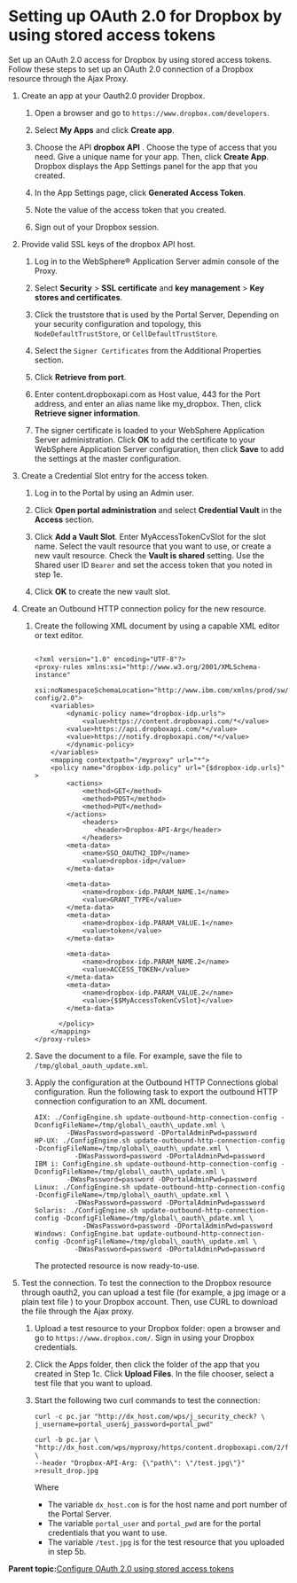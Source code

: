 # Setting up OAuth 2.0 for Dropbox by using stored access tokens

Set up an OAuth 2.0 access for Dropbox by using stored access tokens. Follow these steps to set up an OAuth 2.0 connection of a Dropbox resource through the Ajax Proxy.

1.  Create an app at your Oauth2.0 provider Dropbox.

    1.  Open a browser and go to `https://www.dropbox.com/developers`.

    2.  Select **My Apps** and click **Create app**.

    3.  Choose the API **dropbox API** . Choose the type of access that you need. Give a unique name for your app. Then, click **Create App**. Dropbox displays the App Settings panel for the app that you created.

    4.  In the App Settings page, click **Generated Access Token**.

    5.  Note the value of the access token that you created.

    6.  Sign out of your Dropbox session.

2.  Provide valid SSL keys of the dropbox API host.

    1.  Log in to the WebSphere® Application Server admin console of the Proxy.

    2.  Select **Security** \> **SSL certificate** and **key management** \> **Key stores and certificates**.

    3.  Click the truststore that is used by the Portal Server, Depending on your security configuration and topology, this `NodeDefaultTrustStore`, or `CellDefaultTrustStore`.

    4.  Select the `Signer Certificates` from the Additional Properties section.

    5.  Click **Retrieve from port**.

    6.  Enter content.dropboxapi.com as Host value, 443 for the Port address, and enter an alias name like my\_dropbox. Then, click **Retrieve signer information**.

    7.  The signer certificate is loaded to your WebSphere Application Server administration. Click **OK** to add the certificate to your WebSphere Application Server configuration, then click **Save** to add the settings at the master configuration.

3.  Create a Credential Slot entry for the access token.

    1.  Log in to the Portal by using an Admin user.

    2.  Click **Open portal administration** and select **Credential Vault** in the **Access** section.

    3.  Click **Add a Vault Slot**. Enter MyAccessTokenCvSlot for the slot name. Select the vault resource that you want to use, or create a new vault resource. Check the **Vault is shared** setting. Use the Shared user ID `Bearer` and set the access token that you noted in step 1e.

    4.  Click **OK** to create the new vault slot.

4.  Create an Outbound HTTP connection policy for the new resource.

    1.  Create the following XML document by using a capable XML editor or text editor.

        ```
        
        <?xml version="1.0" encoding="UTF-8"?>
        <proxy-rules xmlns:xsi="http://www.w3.org/2001/XMLSchema-instance" 
         xsi:noNamespaceSchemaLocation="http://www.ibm.com/xmlns/prod/sw/http/outbound/proxy-config/2.0">
            <variables>
                <dynamic-policy name="dropbox-idp.urls">
                    <value>https://content.dropboxapi.com/*</value>
        		<value>https://api.dropboxapi.com/*</value>
        		<value>https://notify.dropboxapi.com/*</value>
                </dynamic-policy>
            </variables>
            <mapping contextpath="/myproxy" url="*">
        	<policy name="dropbox-idp.policy" url="{$dropbox-idp.urls}" >
        		<actions>
        			<method>GET</method>
        			<method>POST</method>
        			<method>PUT</method>
        		</actions>
                    <headers>
                       <header>Dropbox-API-Arg</header>
                    </headers>
        		<meta-data>
        			<name>SSO_OAUTH2_IDP</name>
        			<value>dropbox-idp</value>
        		</meta-data>
        
        		<meta-data>
        			<name>dropbox-idp.PARAM_NAME.1</name>
        			<value>GRANT_TYPE</value>
        		</meta-data>
        		<meta-data>
        			<name>dropbox-idp.PARAM_VALUE.1</name>
        			<value>token</value>
        		</meta-data>
        
        		<meta-data>
        			<name>dropbox-idp.PARAM_NAME.2</name>
        			<value>ACCESS_TOKEN</value>
        		</meta-data>
        		<meta-data>
        			<name>dropbox-idp.PARAM_VALUE.2</name>
        			<value>{$$MyAccessTokenCvSlot}</value>
        		</meta-data>
        
        	  </policy>
            </mapping>
        </proxy-rules>
        ```

    2.  Save the document to a file. For example, save the file to `/tmp/global_oauth_update.xml`.

    3.  Apply the configuration at the Outbound HTTP Connections global configuration. Run the following task to export the outbound HTTP connection configuration to an XML document.

        ```
        AIX: ./ConfigEngine.sh update-outbound-http-connection-config -DconfigFileName=/tmp/global\_oauth\_update.xml \
                -DWasPassword=password -DPortalAdminPwd=password 
        HP-UX: ./ConfigEngine.sh update-outbound-http-connection-config -DconfigFileName=/tmp/global\_oauth\_update.xml \
                  -DWasPassword=password -DPortalAdminPwd=password 
        IBM i: ConfigEngine.sh update-outbound-http-connection-config -DconfigFileName=/tmp/global\_oauth\_update.xml \
                -DWasPassword=password -DPortalAdminPwd=password 
        Linux: ./ConfigEngine.sh update-outbound-http-connection-config -DconfigFileName=/tmp/global\_oauth\_update.xml \
                  -DWasPassword=password -DPortalAdminPwd=password 
        Solaris: ./ConfigEngine.sh update-outbound-http-connection-config -DconfigFileName=/tmp/global\_oauth\_pdate.xml \
                    -DWasPassword=password -DPortalAdminPwd=password 
        Windows: ConfigEngine.bat update-outbound-http-connection-config -DconfigFileName=/tmp/global\_oauth\_update.xml \
                  -DWasPassword=password -DPortalAdminPwd=password
        ```

        The protected resource is now ready-to-use.

5.  Test the connection. To test the connection to the Dropbox resource through oauth2, you can upload a test file \(for example, a jpg image or a plain text file \) to your Dropbox account. Then, use CURL to download the file through the Ajax proxy.

    1.  Upload a test resource to your Dropbox folder: open a browser and go to `https://www.dropbox.com/`. Sign in using your Dropbox credentials.

    2.  Click the Apps folder, then click the folder of the app that you created in Step 1c. Click **Upload Files**. In the file chooser, select a test file that you want to upload.

    3.  Start the following two curl commands to test the connection:

        ```
        curl -c pc.jar "http://dx_host.com/wps/j_security_check? \
        j_username=portal_user&j_password=portal_pwd" 
        
        curl -b pc.jar \ "http://dx_host.com/wps/myproxy/https/content.dropboxapi.com/2/files/download" \
        --header "Dropbox-API-Arg: {\"path\": \"/test.jpg\"}" >result_drop.jpg
        ```

        Where

        -   The variable `dx_host.com` is for the host name and port number of the Portal Server.
        -   The variable `portal_user` and `portal_pwd` are for the portal credentials that you want to use.
        -   The variable `/test.jpg` is for the test resource that you uploaded in step 5b.

**Parent topic:**[Configure OAuth 2.0 using stored access tokens](../dev-portlet/Oauth2.0_stored_access_tokens.md)

